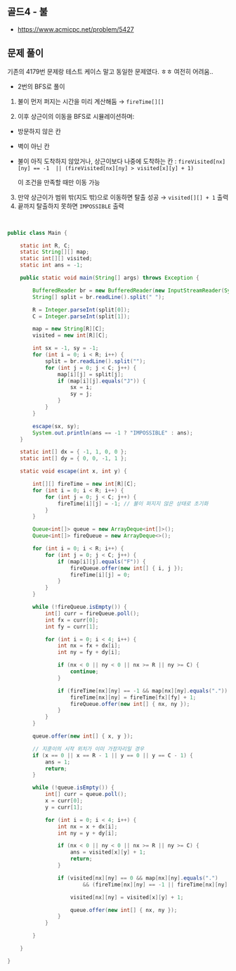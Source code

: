 
## 골드4 - 불

- https://www.acmicpc.net/problem/5427


## 문제 풀이

기존의 4179번 문제랑 테스트 케이스 말고 동일한 문제였다. ㅎㅎ
여전히 어려움..

- 2번의 BFS로 풀이

1. 불이 먼저 퍼지는 시간을 미리 계산해둠 → `fireTime[][]`

2. 이후 상근이의 이동을 BFS로 시뮬레이션하며:

- 방문하지 않은 칸
- 벽이 아닌 칸
- 불이 아직 도착하지 않았거나, 상근이보다 나중에 도착하는 칸 : `fireVisited[nx][ny] == -1 
        || (fireVisited[nx][ny] > visited[x][y] + 1)`

    이 조건을 만족할 때만 이동 가능

3. 만약 상근이가 범위 밖(지도 밖)으로 이동하면 탈출 성공 → `visited[][] + 1` 출력
4. 끝까지 탈출하지 못하면 `IMPOSSIBLE` 출력

</br>


```java
public class Main {

	static int R, C;
	static String[][] map;
	static int[][] visited;
	static int ans = -1;

	public static void main(String[] args) throws Exception {

		BufferedReader br = new BufferedReader(new InputStreamReader(System.in));
		String[] split = br.readLine().split(" ");

		R = Integer.parseInt(split[0]);
		C = Integer.parseInt(split[1]);

		map = new String[R][C];
		visited = new int[R][C];

		int sx = -1, sy = -1;
		for (int i = 0; i < R; i++) {
			split = br.readLine().split("");
			for (int j = 0; j < C; j++) {
				map[i][j] = split[j];
				if (map[i][j].equals("J")) {
					sx = i;
					sy = j;
				}
			}
		}

		escape(sx, sy);
		System.out.println(ans == -1 ? "IMPOSSIBLE" : ans);
	}

	static int[] dx = { -1, 1, 0, 0 };
	static int[] dy = { 0, 0, -1, 1 };

	static void escape(int x, int y) {

		int[][] fireTime = new int[R][C];
		for (int i = 0; i < R; i++) {
			for (int j = 0; j < C; j++) {
				fireTime[i][j] = -1; // 불이 퍼지지 않은 상태로 초기화
			}
		}

		Queue<int[]> queue = new ArrayDeque<int[]>();
		Queue<int[]> fireQueue = new ArrayDeque<>();

		for (int i = 0; i < R; i++) {
			for (int j = 0; j < C; j++) {
				if (map[i][j].equals("F")) {
					fireQueue.offer(new int[] { i, j });
					fireTime[i][j] = 0;
				}
			}
		}

		while (!fireQueue.isEmpty()) {
			int[] curr = fireQueue.poll();
			int fx = curr[0];
			int fy = curr[1];

			for (int i = 0; i < 4; i++) {
				int nx = fx + dx[i];
				int ny = fy + dy[i];

				if (nx < 0 || ny < 0 || nx >= R || ny >= C) {
					continue;
				}

				if (fireTime[nx][ny] == -1 && map[nx][ny].equals(".")) {
					fireTime[nx][ny] = fireTime[fx][fy] + 1;
					fireQueue.offer(new int[] { nx, ny });
				}
			}
		}

		queue.offer(new int[] { x, y });

		// 지훈이의 시작 위치가 이미 가장자리일 경우
		if (x == 0 || x == R - 1 || y == 0 || y == C - 1) {
			ans = 1;
			return;
		}

		while (!queue.isEmpty()) {
			int[] curr = queue.poll();
			x = curr[0];
			y = curr[1];

			for (int i = 0; i < 4; i++) {
				int nx = x + dx[i];
				int ny = y + dy[i];

				if (nx < 0 || ny < 0 || nx >= R || ny >= C) {
					ans = visited[x][y] + 1;
					return;
				}

				if (visited[nx][ny] == 0 && map[nx][ny].equals(".")
						&& (fireTime[nx][ny] == -1 || fireTime[nx][ny] > visited[x][y] + 1)) {

					visited[nx][ny] = visited[x][y] + 1;

					queue.offer(new int[] { nx, ny });
				}
			}

		}

	}

}
```